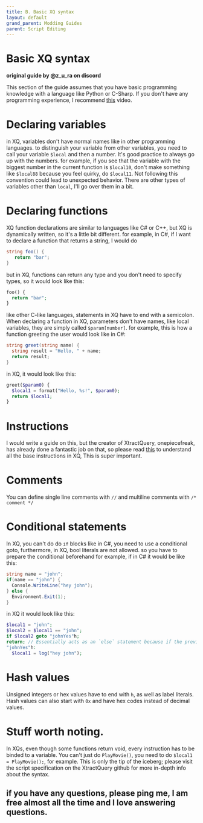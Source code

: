 ```yaml
---
title: B. Basic XQ syntax
layout: default
grand_parent: Modding Guides
parent: Script Editing
---
```


# Basic XQ syntax
**original guide by @z_u_ra on discord**


This section of the guide assumes that you have basic programming knowledge with a language like Python or C-Sharp. If you don't have any programming experience,  I recommend [this](https://www.youtube.com/watch?v=fWjsdhR3z3c) video.

# Declaring variables
in XQ, variables don't have normal names like in other programming languages. to distinguish your variable from other variables, you need to call your variable `$local` and then a number. It's good practice to always go up with the numbers. for example, if you see that the variable with the biggest number in the current function is `$local10`, don't make something like `$local88` because you feel quirky, do `$local11`. Not following this convention could lead to unexpected behavior. There are other types of variables other than `local`, I'll go over them in a bit.

# Declaring functions
XQ function declarations are similar to languages like C# or C++, but XQ is dynamically written, so it's a little bit different.
for example, in C#, if I want to declare a function that returns a string, I would do
```cs
string foo() {
   return "bar";
}
```
but in XQ, functions can return any type and you don't need to specify types, so it would look like this:
```php
foo() {
  return "bar";
}
```
like other C-like languages, statements in XQ have to end with a semicolon.
When declaring a function in XQ, parameters don't have names, like local variables, they are simply called `$param[number]`. for example, this is how a function greeting the user would look like in C#:
```cs
string greet(string name) {
  string result = "Hello, " + name;
  return result;
}
```
in XQ, it would look like this:
```php
greet($param0) {
  $local1 = format("Hello, %s!", $param0);
  return $local1;
}
```

# Instructions
I would write a guide on this, but the creator of XtractQuery, onepiecefreak, has already done a fantastic job on that, so please read [this](https://github.com/onepiecefreak3/XtractQuery/blob/master/ScriptSpecification.md#instructions) to understand all the base instructions in XQ, This is super important.

# Comments
You can define single line comments with `//` and multiline comments with `/* comment */`
# Conditional statements
In XQ, you can't do do `if` blocks like in C#, you need to use a conditional goto, furthermore, in XQ, bool literals are not allowed. so you have to prepare the conditional beforehand for example, if in C# it would be like this:
```c#
string name = "john";
if(name == "john") {
  Console.WriteLine("hey john");
} else {
  Environment.Exit(1);
}
```
in XQ it would look like this:
```php
$local1 = "john";
$local2 = $local1 == "john";
if $local2 goto "johnYes"h;
return; // Essentially acts as an `else` statement because if the previous condition was true it would already jump to "johnYes".
"johnYes"h:
  $local1 = log("hey john");
```
# Hash values
Unsigned integers or hex values have to end with `h`, as well as label literals. Hash values can also start with `0x` and have hex codes instead of decimal values.
# Stuff worth noting.
In XQs, even though some functions return void, every instruction has to be binded to a variable. You can't just do `PlayMovie()`, you need to do `$local1 = PlayMovie();`, for example.
This is only the tip of the iceberg; please visit the script specification on the XtractQuery github for more in-depth info about the syntax.

## if you have any questions, please ping me, I am free almost all the time and I love answering questions.